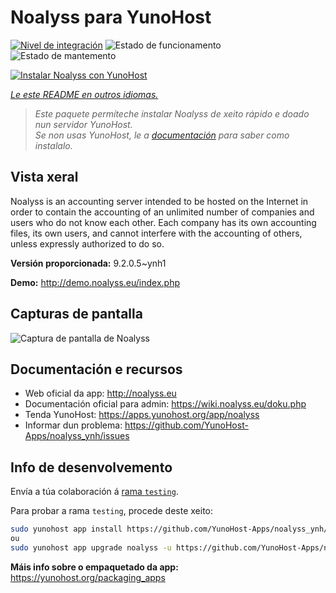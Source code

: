 <!--
NOTA: Este README foi creado automáticamente por <https://github.com/YunoHost/apps/tree/master/tools/readme_generator>
NON debe editarse manualmente.
-->

# Noalyss para YunoHost

[![Nivel de integración](https://dash.yunohost.org/integration/noalyss.svg)](https://dash.yunohost.org/appci/app/noalyss) ![Estado de funcionamento](https://ci-apps.yunohost.org/ci/badges/noalyss.status.svg) ![Estado de mantemento](https://ci-apps.yunohost.org/ci/badges/noalyss.maintain.svg)

[![Instalar Noalyss con YunoHost](https://install-app.yunohost.org/install-with-yunohost.svg)](https://install-app.yunohost.org/?app=noalyss)

*[Le este README en outros idiomas.](./ALL_README.md)*

> *Este paquete permíteche instalar Noalyss de xeito rápido e doado nun servidor YunoHost.*  
> *Se non usas YunoHost, le a [documentación](https://yunohost.org/install) para saber como instalalo.*

## Vista xeral

Noalyss is an accounting server intended to be hosted on the Internet in order to contain the accounting of an unlimited number of companies and users who do not know each other. Each company has its own accounting files, its own users, and cannot interfere with the accounting of others, unless expressly authorized to do so.

**Versión proporcionada:** 9.2.0.5~ynh1

**Demo:** <http://demo.noalyss.eu/index.php>

## Capturas de pantalla

![Captura de pantalla de Noalyss](./doc/screenshots/Sélection_099_0.png)

## Documentación e recursos

- Web oficial da app: <http://noalyss.eu>
- Documentación oficial para admin: <https://wiki.noalyss.eu/doku.php>
- Tenda YunoHost: <https://apps.yunohost.org/app/noalyss>
- Informar dun problema: <https://github.com/YunoHost-Apps/noalyss_ynh/issues>

## Info de desenvolvemento

Envía a túa colaboración á [rama `testing`](https://github.com/YunoHost-Apps/noalyss_ynh/tree/testing).

Para probar a rama `testing`, procede deste xeito:

```bash
sudo yunohost app install https://github.com/YunoHost-Apps/noalyss_ynh/tree/testing --debug
ou
sudo yunohost app upgrade noalyss -u https://github.com/YunoHost-Apps/noalyss_ynh/tree/testing --debug
```

**Máis info sobre o empaquetado da app:** <https://yunohost.org/packaging_apps>
